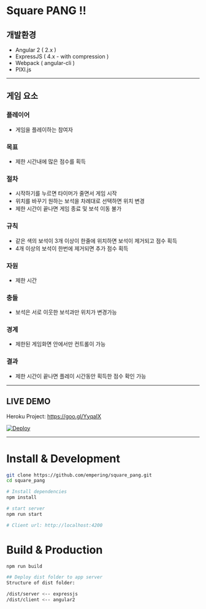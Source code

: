 <!--<img width="150" src="https://i.cloudup.com/zfY6lL7eFa-3000x3000.png" />
<img width="50" src="https://angular.io/resources/images/logos/angular2/angular.svg" />-->

# Square PANG !!

## 개발환경

- Angular 2 ( 2.x )
- ExpressJS ( 4.x - with compression )
- Webpack ( angular-cli )
- PIXI.js

---

## 게임 요소

### 플레이어
- 게임을 플레이하는 참여자

### 목표
- 제한 시간내에 많은 점수를 획득

### 절차
- 시작하기를 누르면 타이머가 줄면서 게임 시작
- 위치를 바꾸기 원하는 보석을 차례대로 선택하면 위치 변경
- 제한 시간이 끝나면 게임 종료 및 보석 이동 불가

### 규칙
- 같은 색의 보석이 3개 이상이 한줄에 위치하면 보석이 제거되고 점수 획득
- 4개 이상의 보석이 한번에 제거되면 추가 점수 획득

### 자원
- 제한 시간

### 충돌
- 보석은 서로 이웃한 보석과만 위치가 변경가능

### 경계
- 제한된 게임화면 안에서만 컨트롤이 가능

### 결과
- 제한 시간이 끝나면 플레이 시간동안 획득한 점수 확인 가능

---

## LIVE DEMO

Heroku Project: https://goo.gl/YyqaIX

[![Deploy](https://www.herokucdn.com/deploy/button.png)](https://heroku.com/deploy)


---

# Install & Development

```bash
git clone https://github.com/empering/square_pang.git
cd square_pang

# Install dependencies
npm install

# start server
npm run start

# Client url: http://localhost:4200
```

# Build & Production

```bash
npm run build

## Deploy dist folder to app server
Structure of dist folder:

/dist/server <-- expressjs
/dist/client <-- angular2
```